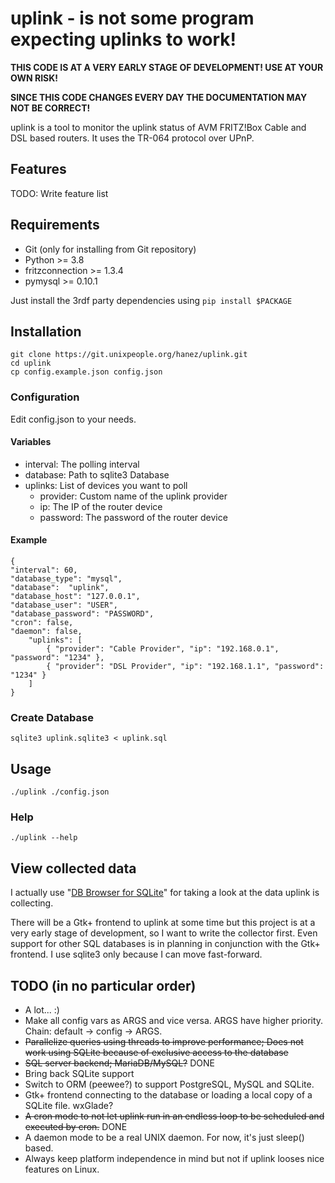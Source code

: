 # uplink - is not some program expecting uplinks to work!

**THIS CODE IS AT A VERY EARLY STAGE OF DEVELOPMENT! USE AT YOUR OWN RISK!**

**SINCE THIS CODE CHANGES EVERY DAY THE DOCUMENTATION MAY NOT BE CORRECT!**

uplink is a tool to monitor the uplink status of AVM FRITZ!Box Cable and DSL based routers. It uses the TR-064 protocol over UPnP.

## Features

TODO: Write feature list

## Requirements

 - Git (only for installing from Git repository)
 - Python >= 3.8
 - fritzconnection >= 1.3.4
 - pymysql >= 0.10.1

Just install the 3rdf party dependencies using `pip install $PACKAGE`
## Installation

    git clone https://git.unixpeople.org/hanez/uplink.git
    cd uplink
    cp config.example.json config.json

### Configuration

Edit config.json to your needs.

#### Variables

 - interval: The polling interval
 - database: Path to sqlite3 Database
 - uplinks: List of devices you want to poll
   - provider: Custom name of the uplink provider
   - ip: The IP of the router device
   - password: The password of the router device

#### Example

    {
    "interval": 60,
    "database_type": "mysql",
    "database":  "uplink",
    "database_host": "127.0.0.1",
    "database_user": "USER",
    "database_password": "PASSWORD",
    "cron": false,
    "daemon": false,
        "uplinks": [
            { "provider": "Cable Provider", "ip": "192.168.0.1", "password": "1234" },
            { "provider": "DSL Provider", "ip": "192.168.1.1", "password": "1234" }
        ]
    }

### Create Database

    sqlite3 uplink.sqlite3 < uplink.sql

## Usage

    ./uplink ./config.json

### Help

    ./uplink --help

## View collected data

I actually use "[DB Browser for SQLite](https://sqlitebrowser.org/)" for taking a look at the
data uplink is collecting.

There will be a Gtk+ frontend to uplink at some time but this project is at a very early
stage of development, so I want to write the collector first. Even support for other SQL
databases is in planning in conjunction with the Gtk+ frontend. I use sqlite3 only because I
can move fast-forward.

## TODO (in no particular order)

 - A lot... :)
 - Make all config vars as ARGS and vice versa. ARGS have higher priority. Chain: default -> config -> ARGS.
 - ~~Parallelize queries using threads to improve performance; Does not work using SQLite because of exclusive access to the database~~
 - ~~SQL server backend; MariaDB/MySQL?~~ DONE
 - Bring back SQLite support
 - Switch to ORM (peewee?) to support PostgreSQL, MySQL and SQLite.
 - Gtk+ frontend connecting to the database or loading a local copy of a SQLite file. wxGlade?
 - ~~A cron mode to not let uplink run in an endless loop to be scheduled and executed by cron.~~ DONE
 - A daemon mode to be a real UNIX daemon. For now, it's just sleep() based.
 - Always keep platform independence in mind but not if uplink looses nice features on Linux. 

